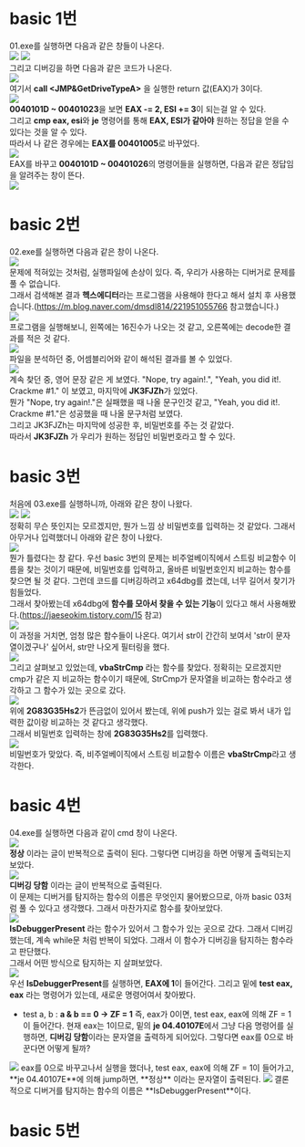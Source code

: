 # basic 1번 #
01.exe를 실행하면 다음과 같은 창들이 나온다.   
<img src="./basic 01/1-1.jpg"> <img src="./basic 01/1-2.jpg">   
그리고 디버깅을 하면 다음과 같은 코드가 나온다.   
<img src="./basic 01/1-3.jpg">   
여기서 **call <JMP&GetDriveTypeA>** 을 실행한 return 값(EAX)가 3이다.   
<img src="./basic 01/1-4.jpg">   
**0040101D ~ 00401023**을 보면 **EAX -= 2, ESI += 3**이 되는걸 알 수 있다.   
그리고 **cmp eax, esi**와 **je** 명령어를 통해 **EAX, ESI가 같아야** 원하는 정답을 얻을 수 있다는 것을 알 수 있다.   
따라서 나 같은 경우에는 **EAX를 00401005**로 바꾸었다.   
<img src="./basic 01/1-5.jpg">   
EAX를 바꾸고 **0040101D ~ 00401026**의 명령어들을 실행하면, 다음과 같은 정답임을 알려주는 창이 뜬다.   
<img src="./basic 01/1-6.jpg">   

# basic 2번 #
02.exe를 실행하면 다음과 같은 창이 나온다.  
<img src="./basic 02/2-1.jpg">   
문제에 적혀있는 것처럼, 실행파일에 손상이 있다. 즉, 우리가 사용하는 디버거로 문제를 풀 수 없습니다.   
그래서 검색해본 결과 **헥스에디터**라는 프로그램을 사용해야 한다고 해서 설치 후 사용했습니다.(https://m.blog.naver.com/dmsdl814/221951055766 참고했습니다.)  
<img src="./basic 02/2-2.jpg">   
프로그램을 실행해보니, 왼쪽에는 16진수가 나오는 것 같고, 오른쪽에는 decode한 결과를 적은 것 같다.  
<img src="./basic 02/2-3.jpg">  
파일을 분석하던 중, 어셈블리어와 같이 해석된 결과를 볼 수 있었다.  
<img src="./basic 02/2-4.jpg">  
계속 찾던 중, 영어 문장 같은 게 보였다. "Nope, try again!.", "Yeah, you did it!. Crackme #1." 이 보였고, 마지막에 **JK3FJZh**가 있었다.  
뭔가 "Nope, try again!."은 실패했을 때 나올 문구인것 같고, "Yeah, you did it!. Crackme #1."은 성공했을 때 나올 문구처럼 보였다.  
그리고 JK3FJZh는 마지막에 성공한 후, 비밀번호를 주는 것 같았다.  
따라서 **JK3FJZh** 가 우리가 원하는 정답인 비밀번호라고 할 수 있다.  

# basic 3번 #
처음에 03.exe를 실행하니까, 아래와 같은 창이 나왔다.  
<img src="./basic 03/3-1.jpg"> <img src="./basic 03/3-2.jpg">  
정확히 무슨 뜻인지는 모르겠지만, 뭔가 느낌 상 비밀번호를 입력하는 것 같았다. 그래서 아무거나 입력했더니 아래와 같은 창이 나왔다.  
<img src="./basic 03/3-3.jpg">  
뭔가 틀렸다는 창 같다. 우선 basic 3번의 문제는 비주얼베이직에서 스트링 비교함수 이름을 찾는 것이기 때문에, 비밀번호를 입력하고, 올바른 비밀번호인지 비교하는 함수를 찾으면 될 것 같다. 그런데 코드를 디버깅하려고 x64dbg를 켰는데, 너무 길어서 찾기가 힘들었다.  
그래서 찾아봤는데 x64dbg에 **함수를 모아서 찾을 수 있는 기능**이 있다고 해서 사용해봤다.(https://jaeseokim.tistory.com/15 참고)  
<img src="./basic 03/3-4.jpg">  
이 과정을 거치면, 엄청 많은 함수들이 나온다. 여기서 str이 간간히 보여서 'str이 문자열이겠구나' 싶어서, str만 나오게 필터링을 했다.  
<img src="./basic 03/3-5.jpg">  
그리고 살펴보고 있었는데, **vbaStrCmp** 라는 함수를 찾았다. 정확히는 모르겠지만 cmp가 같은 지 비교하는 함수이기 때문에, StrCmp가 문자열을 비교하는 함수라고 생각하고 그 함수가 있는 곳으로 갔다.  
<img src="./basic 03/3-6.jpg">  
위에 **2G83G35Hs2**가 뜬금없이 있어서 봤는데, 위에 push가 있는 걸로 봐서 내가 입력한 값이랑 비교하는 것 같다고 생각했다.  
그래서 비밀번호 입력하는 창에 **2G83G35Hs2**를 입력했다.  
<img src="./basic 03/3-7.jpg">  
비밀번호가 맞았다. 즉, 비주얼베이직에서 스트링 비교함수 이름은 **vbaStrCmp**라고 생각한다.  

# basic 4번 #
04.exe를 실행하면 다음과 같이 cmd 창이 나온다.  
<img src="./basic 04/4-1.jpg">  
**정상** 이라는 글이 반복적으로 출력이 된다. 그렇다면 디버깅을 하면 어떻게 출력되는지 보았다.  
<img src="./basic 04/4-4.jpg">  
**디버깅 당함** 이라는 글이 반복적으로 출력된다.   
이 문제는 디버거를 탐지하는 함수의 이름은 무엇인지 물어봤으므로, 아까 basic 03처럼 풀 수 있다고 생각했다. 그래서 마찬가지로 함수를 찾아보았다.  
<img src="./basic 04/4-2.jpg">  
**IsDebuggerPresent** 라는 함수가 있어서 그 함수가 있는 곳으로 갔다.  그래서 디버깅했는데, 계속 while문 처럼 반복이 되었다. 그래서 이 함수가 디버깅을 탐지하는 함수라고 판단했다.  
그래서 어떤 방식으로 탐지하는 지 살펴보았다.  
<img src="./basic 04/4-3.jpg">  
우선 **IsDebuggerPresent**를 실행하면, **EAX에 1**이 들어간다. 그리고 밑에 **test eax, eax** 라는 명령어가 있는데, 새로운 명령어여서 찾아봤다.  
* test a, b : **a & b == 0 -> ZF = 1**
즉, eax가 0이면, test eax, eax에 의해 ZF = 1이 들어간다. 현재 eax는 1이므로, 밑의 **je 04.40107E**에서 그냥 다음 명령어를 실행하면, **디버깅 당함**이라는 문자열을 출력하게 되어있다.
그렇다면 eax를 0으로 바꾼다면 어떻게 될까?
<img src="./basic 04/4-5.jpg">
eax를 0으로 바꾸고나서 실행을 했더나, test eax, eax에 의해 ZF = 1이 들어가고, **je 04.40107E**에 의해 jump하면, **정상** 이라는 문자열이 출력된다.
<img src="./basic 04/4-6.jpg">
결론적으로 디버거를 탐지하는 함수의 이름은 **IsDebuggerPresent**이다.  

# basic 5번 #
